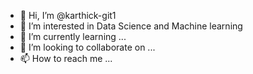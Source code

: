 - 👋 Hi, I’m @karthick-git1
- 👀 I’m interested in Data Science and Machine learning
- 🌱 I’m currently learning ...
- 💞️ I’m looking to collaborate on ...
- 📫 How to reach me ...

<!---
karthick-git1/karthick-git1 is a ✨ special ✨ repository because its `README.md` (this file) appears on your GitHub profile.
You can click the Preview link to take a look at your changes.
--->
